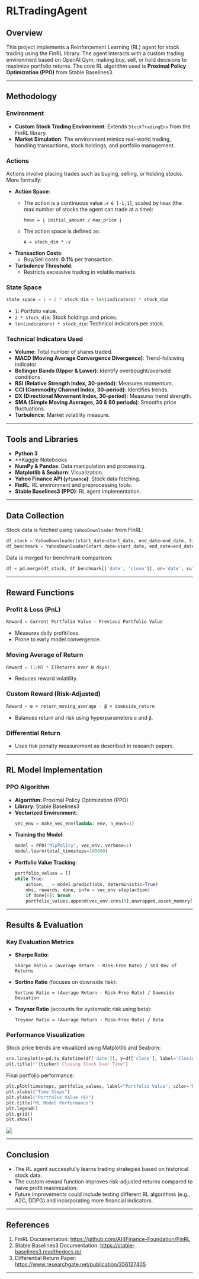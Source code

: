 # RLTradingAgent

## Overview
This project implements a Reinforcement Learning (RL) agent for stock trading using the FinRL library. The agent interacts with a custom trading environment based on OpenAI Gym, making buy, sell, or hold decisions to maximize portfolio returns. The core RL algorithm used is **Proximal Policy Optimization (PPO)** from Stable Baselines3.

---

## Methodology

### Environment
- **Custom Stock Trading Environment**: Extends `StockTradingEnv` from the FinRL library.
- **Market Simulation**: The environment mimics real-world trading, handling transactions, stock holdings, and portfolio management.

### Actions
Actions involve placing trades such as buying, selling, or holding stocks. More formally:

- **Action Space**:
  - The action is a continuous value `𝒜 ∈ [-1,1]`, scaled by `hmax` (the max number of stocks the agent can trade at a time):
    
    ```
    hmax = ⌊ initial_amount / max_price ⌋
    ```
  - The action space is defined as:
    
    ```
    A = stock_dim * 𝒜
    ```
- **Transaction Costs**:
  - Buy/Sell costs: **0.1%** per transaction.
- **Turbulence Threshold**:
  - Restricts excessive trading in volatile markets.

### State Space

```python
state_space = 1 + 2 * stock_dim + len(indicators) * stock_dim
```

- `1`: Portfolio value.
- `2 * stock_dim`: Stock holdings and prices.
- `len(indicators) * stock_dim`: Technical indicators per stock.

### Technical Indicators Used
- **Volume**: Total number of shares traded.
- **MACD (Moving Average Convergence Divergence)**: Trend-following indicator.
- **Bollinger Bands (Upper & Lower)**: Identify overbought/oversold conditions.
- **RSI (Relative Strength Index, 30-period)**: Measures momentum.
- **CCI (Commodity Channel Index, 30-period)**: Identifies trends.
- **DX (Directional Movement Index, 30-period)**: Measures trend strength.
- **SMA (Simple Moving Averages, 30 & 60 periods)**: Smooths price fluctuations.
- **Turbulence**: Market volatility measure.

---

## Tools and Libraries

- **Python 3**
- **Kaggle Notebooks
- **NumPy & Pandas**: Data manipulation and processing.
- **Matplotlib & Seaborn**: Visualization.
- **Yahoo Finance API (`yfinance`)**: Stock data fetching.
- **FinRL**: RL environment and preprocessing tools.
- **Stable Baselines3 (PPO)**: RL agent implementation.

---

## Data Collection

Stock data is fetched using `YahooDownloader` from FinRL:
```python
df_stock = YahooDownloader(start_date=start_date, end_date=end_date, ticker_list=[ticker]).fetch_data()
df_benchmark = YahooDownloader(start_date=start_date, end_date=end_date, ticker_list=[benchmark_ticker]).fetch_data()
```

Data is merged for benchmark comparison:
```python
df = pd.merge(df_stock, df_benchmark[['date', 'close']], on='date', suffixes=('', '_benchmark'))
```

---

## Reward Functions

### Profit & Loss (PnL)
```python
Reward = Current Portfolio Value – Previous Portfolio Value
```
- Measures daily profit/loss.
- Prone to early model convergence.

### Moving Average of Return
```python
Reward = (1/N) * Σ(Returns over N days)
```
- Reduces reward volatility.

### Custom Reward (Risk-Adjusted)
```python
Reward = α × return_moving_average - β × downside_return
```
- Balances return and risk using hyperparameters `α` and `β`.

### Differential Return
- Uses risk penalty measurement as described in research papers.

---

## RL Model Implementation

### PPO Algorithm
- **Algorithm**: Proximal Policy Optimization (PPO)
- **Library**: Stable Baselines3
- **Vectorized Environment**:
  ```python
  vec_env = make_vec_env(lambda: env, n_envs=1)
  ```
- **Training the Model**:
  ```python
  model = PPO("MlpPolicy", vec_env, verbose=1)
  model.learn(total_timesteps=100000)
  ```
- **Portfolio Value Tracking**:
  ```python
  portfolio_values = []
  while True:
      action, _ = model.predict(obs, deterministic=True)
      obs, rewards, done, info = vec_env.step(action)
      if done[0]: break
      portfolio_values.append(vec_env.envs[0].unwrapped.asset_memory[-1])
  ```

---

## Results & Evaluation

### Key Evaluation Metrics
- **Sharpe Ratio**:
  ```
  Sharpe Ratio = (Average Return - Risk-Free Rate) / Std Dev of Returns
  ```
- **Sortino Ratio** (focuses on downside risk):
  ```
  Sortino Ratio = (Average Return - Risk-Free Rate) / Downside Deviation
  ```
- **Treynor Ratio** (accounts for systematic risk using beta):
  ```
  Treynor Ratio = (Average Return - Risk-Free Rate) / Beta
  ```

### Performance Visualization
Stock price trends are visualized using Matplotlib and Seaborn:
```python
sns.lineplot(x=pd.to_datetime(df['date']), y=df['close'], label='Closing Price', color='blue')
plt.title(f"{ticker} Closing Stock Over Time")
```

Final portfolio performance:
```python
plt.plot(timesteps, portfolio_values, label="Portfolio Value", color='blue')
plt.xlabel("Time Steps")
plt.ylabel("Portfolio Value ($)")
plt.title("RL Model Performance")
plt.legend()
plt.grid()
plt.show()
```

![](https://web-api.textin.com/ocr_image/external/f07f35cad64f1308.jpg)

---

## Conclusion
- The RL agent successfully learns trading strategies based on historical stock data.
- The custom reward function improves risk-adjusted returns compared to naive profit maximization.
- Future improvements could include testing different RL algorithms (e.g., A2C, DDPG) and incorporating more financial indicators.

---

## References
1. FinRL Documentation: https://github.com/AI4Finance-Foundation/FinRL
2. Stable Baselines3 Documentation: https://stable-baselines3.readthedocs.io/
3. Differential Return Paper: https://www.researchgate.net/publication/356127405

---
